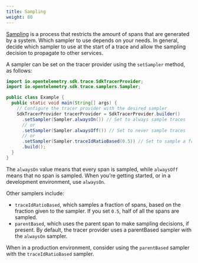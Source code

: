 ```yaml
---
title: Sampling
weight: 80
---
```


[Sampling](/docs/concepts/sampling/) is a process that restricts the amount of
spans that are generated by a system. Which sampler to use depends
on your needs. In general, decide which sampler to use at the start of a trace
and allow the sampling decision to propagate to other services.

A sampler can be set on the tracer provider using the `setSampler` method, as
follows:

```java
import io.opentelemetry.sdk.trace.SdkTracerProvider;
import io.opentelemetry.sdk.trace.samplers.Sampler;

public class Example {
  public static void main(String[] args) {
    // Configure the tracer provider with the desired sampler
    SdkTracerProvider tracerProvider = SdkTracerProvider.builder()
      .setSampler(Sampler.alwaysOn()) // Set to always sample traces
      // or
      .setSampler(Sampler.alwaysOff()) // Set to never sample traces
      // or
      .setSampler(Sampler.traceIdRatioBased(0.5)) // Set to sample a fraction of traces
      .build();
  }
}
```

The `alwaysOn` value means that every span is sampled, while 
`alwaysOff` means that no span is sampled. When
you’re getting started, or in a development environment, use `alwaysOn`.

Other samplers include:

- `traceIdRatioBased`, which samples a fraction of spans, based on the fraction
  given to the sampler. If you set `0.5`, half of all the spans are sampled.
- `parentBased`, which uses the parent span to make sampling decisions, if
  present. By default, the tracer provider uses a parentBased sampler with the
  `alwaysOn` sampler.

When in a production environment, consider using the `parentBased` sampler with
the `traceIdRatioBased` sampler.
